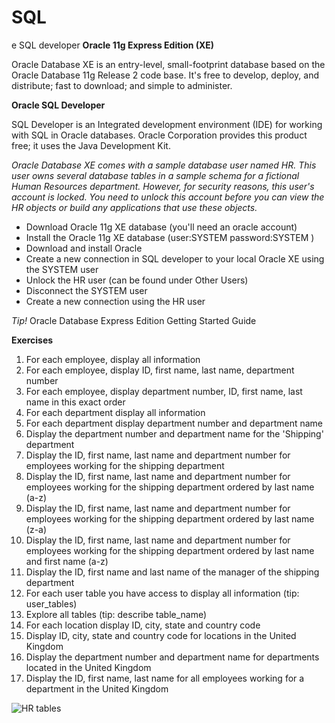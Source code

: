 # SQL
e SQL developer
**Oracle 11g Express Edition (XE)**

Oracle Database XE is an entry-level, small-footprint database based on the Oracle Database 11g Release 2 code base.  It's free to develop, deploy, and distribute; fast to download; and simple to administer.

**Oracle SQL Developer**

SQL Developer is an Integrated development environment (IDE) for working with SQL in Oracle databases. Oracle Corporation provides this product free; it uses the Java Development Kit.

*Oracle Database XE comes with a sample database user named HR. 
This user owns several database tables in a sample schema for a fictional Human Resources department. 
However, for security reasons, this user's account is locked. 
You need to unlock this account before you can view the HR objects or build any applications that use these objects.* 

- Download Oracle 11g XE database (you'll need an oracle account)
- Install the Oracle 11g XE database (user:SYSTEM password:SYSTEM )
- Download and install Oracle
- Create a new connection in SQL developer to your local Oracle XE using the SYSTEM user
- Unlock the HR user (can be found under Other Users)
- Disconnect the SYSTEM user
- Create a new connection using the HR user

*Tip!* Oracle Database Express Edition Getting Started Guide

**Exercises**

1. For each employee, display all information
2. For each employee, display ID, first name, last name, department number
3. For each employee, display department number, ID, first name, last name in this exact order
4. For each department display all information
5. For each department display department number and department name
6. Display the department number and department name for the 'Shipping' department
7. Display the ID, first name, last name and department number for employees working for the shipping department
8. Display the ID, first name, last name and department number for employees working for the shipping department ordered by last name (a-z)
9. Display the ID, first name, last name and department number for employees working for the shipping department ordered by last name (z-a)
10. Display the ID, first name, last name and department number for employees working for the shipping department ordered by last name and first name (a-z)
11. Display the ID, first name and last name of the manager of the shipping department
12. For each user table you have access to display all information  (tip: user_tables)
13. Explore all tables (tip: describe table_name)  
14. For each location display ID, city, state and country code
15. Display ID, city, state and country code for locations in the United Kingdom
16. Display the department number and department name for departments located in the United Kingdom
17. Display the ID, first name, last name for all employees working for a department in the United Kingdom

![HR tables](https://github.com/cegeka/switchfully/blob/master/03-databases/01-SQL/01-sql-introduction/codelab01/hrtables.gif)


